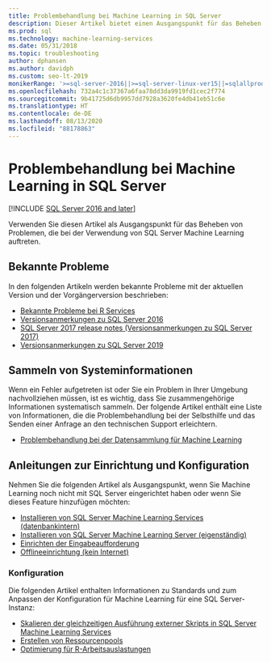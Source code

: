 ```yaml
---
title: Problembehandlung bei Machine Learning in SQL Server
description: Dieser Artikel bietet einen Ausgangspunkt für das Beheben von Problemen im Zusammenhang mit SQL Machine Learning.
ms.prod: sql
ms.technology: machine-learning-services
ms.date: 05/31/2018
ms.topic: troubleshooting
author: dphansen
ms.author: davidph
ms.custom: seo-lt-2019
monikerRange: '>=sql-server-2016||>=sql-server-linux-ver15||=sqlallproducts-allversions'
ms.openlocfilehash: 732a4c1c37367a6faa78dd3da9919fd1cec2f774
ms.sourcegitcommit: 9b41725d6db9957dd7928a3620fe4db41eb51c6e
ms.translationtype: HT
ms.contentlocale: de-DE
ms.lasthandoff: 08/13/2020
ms.locfileid: "88178863"
---
```

# <a name="troubleshoot-machine-learning-in-sql-server"></a>Problembehandlung bei Machine Learning in SQL Server
[!INCLUDE [SQL Server 2016 and later](../../includes/applies-to-version/sqlserver2016.md)]

Verwenden Sie diesen Artikel als Ausgangspunkt für das Beheben von Problemen, die bei der Verwendung von SQL Server Machine Learning auftreten.

## <a name="known-issues"></a>Bekannte Probleme

In den folgenden Artikeln werden bekannte Probleme mit der aktuellen Version und der Vorgängerversion beschrieben:

+ [Bekannte Probleme bei R Services](known-issues-for-sql-server-machine-learning-services.md)
+ [Versionsanmerkungen zu SQL Server 2016](../../sql-server/sql-server-2016-release-notes.md)
+ [SQL Server 2017 release notes (Versionsanmerkungen zu SQL Server 2017)](../../sql-server/sql-server-2017-release-notes.md)
+ [Versionsanmerkungen zu SQL Server 2019](../../sql-server/sql-server-version-15-release-notes.md)

## <a name="how-to-gather-system-information"></a>Sammeln von Systeminformationen

Wenn ein Fehler aufgetreten ist oder Sie ein Problem in Ihrer Umgebung nachvollziehen müssen, ist es wichtig, dass Sie zusammengehörige Informationen systematisch sammeln. Der folgende Artikel enthält eine Liste von Informationen, die die Problembehandlung bei der Selbsthilfe und das Senden einer Anfrage an den technischen Support erleichtern.

+ [Problembehandlung bei der Datensammlung für Machine Learning](data-collection-ml-troubleshooting-process.md)

## <a name="setup-and-configuration-guides"></a>Anleitungen zur Einrichtung und Konfiguration

Nehmen Sie die folgenden Artikel als Ausgangspunkt, wenn Sie Machine Learning noch nicht mit SQL Server eingerichtet haben oder wenn Sie dieses Feature hinzufügen möchten:

+ [Installieren von SQL Server Machine Learning Services (datenbankintern)](../install/sql-machine-learning-services-windows-install.md)
+ [Installieren von SQL Server Machine Learning Server (eigenständig)](../install/sql-machine-learning-standalone-windows-install.md)
+ [Einrichten der Eingabeaufforderung](../install/sql-ml-component-commandline-install.md)
+ [Offlineeinrichtung (kein Internet)](../install/sql-ml-component-install-without-internet-access.md)

### <a name="configuration"></a>Konfiguration

Die folgenden Artikel enthalten Informationen zu Standards und zum Anpassen der Konfiguration für Machine Learning für eine SQL Server-Instanz:

+ [Skalieren der gleichzeitigen Ausführung externer Skripts in SQL Server Machine Learning Services](../administration/scale-concurrent-execution-external-scripts.md)   
+ [Erstellen von Ressourcenpools](../administration/create-external-resource-pool.md)
+ [Optimierung für R-Arbeitsauslastungen](../r/operationalizing-your-r-code.md)
